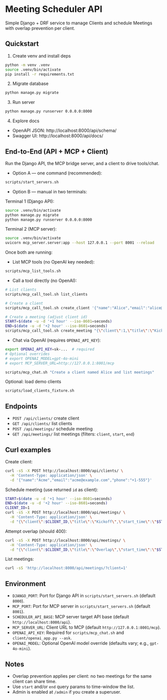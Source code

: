 # Meeting Scheduler API

Simple Django + DRF service to manage Clients and schedule Meetings with overlap prevention per client.

## Quickstart

1) Create venv and install deps

```bash
python -m venv .venv
source .venv/bin/activate
pip install -r requirements.txt
```

2) Migrate database

```bash
python manage.py migrate
```

3) Run server

```bash
python manage.py runserver 0.0.0.0:8000
```

4) Explore docs

- OpenAPI JSON: http://localhost:8000/api/schema/
- Swagger UI: http://localhost:8000/api/docs/

## End-to-End (API + MCP + Client)

Run the Django API, the MCP bridge server, and a client to drive tools/chat.

- Option A — one command (recommended):

```bash
scripts/start_servers.sh
```

- Option B — manual in two terminals:

Terminal 1 (Django API):
```bash
source .venv/bin/activate
python manage.py migrate
python manage.py runserver 0.0.0.0:8000
```

Terminal 2 (MCP server):
```bash
source .venv/bin/activate
uvicorn mcp_server.server:app --host 127.0.0.1 --port 8001 --reload
```

Once both are running:

- List MCP tools (no OpenAI key needed):
```bash
scripts/mcp_list_tools.sh
```

- Call a tool directly (no OpenAI):
```bash
# List clients
scripts/mcp_call_tool.sh list_clients

# Create a client
scripts/mcp_call_tool.sh create_client '{"name":"Alice","email":"alice@example.com","phone":"+1-555"}'

# Create a meeting (adjust client id)
START=$(date -u -d '+1 hour' --iso-8601=seconds)
END=$(date -u -d '+2 hour' --iso-8601=seconds)
scripts/mcp_call_tool.sh create_meeting "{\"client\":1,\"title\":\"Kickoff\",\"start_time\":\"$START\",\"end_time\":\"$END\"}"
```

- Chat via OpenAI (requires `OPENAI_API_KEY`):
```bash
export OPENAI_API_KEY=sk-...  # required
# Optional overrides
# export OPENAI_MODEL=gpt-4o-mini
# export MCP_SERVER_URL=http://127.0.0.1:8001/mcp

scripts/mcp_chat.sh "Create a client named Alice and list meetings"
```

Optional: load demo clients
```bash
scripts/load_clients_fixture.sh
```

## Endpoints

- `POST /api/clients/` create client
- `GET /api/clients/` list clients
- `POST /api/meetings/` schedule meeting
- `GET /api/meetings/` list meetings (filters: `client`, `start`, `end`)

## Curl examples

Create client:

```bash
curl -sS -X POST http://localhost:8000/api/clients/ \
  -H 'Content-Type: application/json' \
  -d '{"name":"Acme","email":"acme@example.com","phone":"+1-555"}'
```

Schedule meeting (use returned `id` as client):

```bash
START=$(date -u -d '+1 hour' --iso-8601=seconds)
END=$(date -u -d '+2 hour' --iso-8601=seconds)
CLIENT_ID=1
curl -sS -X POST http://localhost:8000/api/meetings/ \
  -H 'Content-Type: application/json' \
  -d "{\"client\":$CLIENT_ID,\"title\":\"Kickoff\",\"start_time\":\"$START\",\"end_time\":\"$END\"}"
```

Attempt overlap (should 400):

```bash
curl -sS -X POST http://localhost:8000/api/meetings/ \
  -H 'Content-Type: application/json' \
  -d "{\"client\":$CLIENT_ID,\"title\":\"Overlap\",\"start_time\":\"$START\",\"end_time\":\"$END\"}"
```

List meetings:

```bash
curl -sS 'http://localhost:8000/api/meetings/?client=1'
```

## Environment

- `DJANGO_PORT`: Port for Django API in `scripts/start_servers.sh` (default `8000`).
- `MCP_PORT`: Port for MCP server in `scripts/start_servers.sh` (default `8001`).
- `SCHEDULER_API_BASE`: MCP server target API base (default `http://localhost:8000/api`).
- `MCP_SERVER_URL`: Client URL to MCP (default `http://127.0.0.1:8001/mcp`).
- `OPENAI_API_KEY`: Required for `scripts/mcp_chat.sh` and `client/openai_app.py --ask`.
- `OPENAI_MODEL`: Optional OpenAI model override (defaults vary; e.g., `gpt-4o-mini`).

## Notes

- Overlap prevention applies per client: no two meetings for the same client can share time.
- Use `start` and/or `end` query params to time-window the list.
- Admin is enabled at `/admin` if you create a superuser.